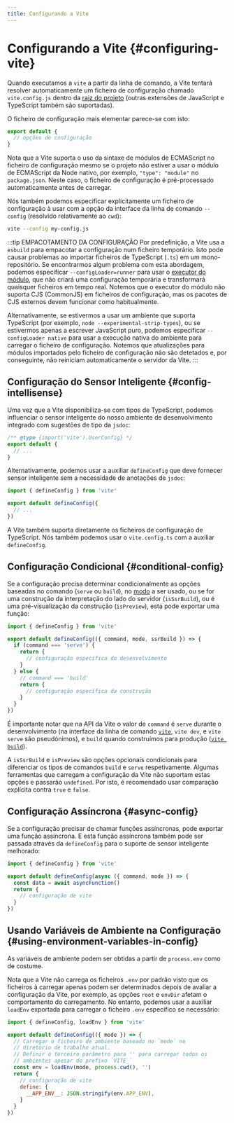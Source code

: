 ```yaml
---
title: Configurando a Vite
---
```


# Configurando a Vite {#configuring-vite}

Quando executamos a `vite` a partir da linha de comando, a Vite tentará resolver automaticamente um ficheiro de configuração chamado `vite.config.js` dentro da [raiz do projeto](/guide/#index-html-and-project-root) (outras extensões de JavaScript e TypeScript também são suportadas).

O ficheiro de configuração mais elementar parece-se com isto:

```js [vite.config.js]
export default {
  // opções de configuração
}
```

Nota que a Vite suporta o uso da sintaxe de módulos de ECMAScript no ficheiro de configuração mesmo se o projeto não estiver a usar o módulo de ECMAScript da Node nativo, por exemplo, `"type": "module"` no `package.json`. Neste caso, o ficheiro de configuração é pré-processado automaticamente antes de carregar.

Nós também podemos especificar explicitamente um ficheiro de configuração à usar com a opção da interface da linha de comando `--config` (resolvido relativamente ao `cwd`):

```bash
vite --config my-config.js
```

:::tip EMPACOTAMENTO DA CONFIGURAÇÃO
Por predefinição, a Vite usa a `esbuild` para empacotar a configuração num ficheiro temporário. Isto pode causar problemas ao importar ficheiros de TypeScript (`.ts`) em um mono-repositório. Se encontrarmos algum problema com esta abordagem, podemos especificar `--configLoader=runner` para usar o [executor do módulo](/guide/api-environment-runtimes#modulerunner), que não criará uma configuração temporária e transformará quaisquer ficheiros em tempo real. Notemos que o executor do módulo não suporta CJS (CommonJS) em ficheiros de configuração, mas os pacotes de CJS externos devem funcionar como habitualmente.

Alternativamente, se estivermos a usar um ambiente que suporta TypeScript (por exemplo, `node --experimental-strip-types`), ou se estivermos apenas a escrever JavaScript puro, podemos especificar `--configLoader native` para usar a execução nativa do ambiente para carregar o ficheiro de configuração. Notemos que atualizações para módulos importados pelo ficheiro de configuração não são detetados e, por conseguinte, não reiniciam automaticamente o servidor da Vite.
:::

## Configuração do Sensor Inteligente {#config-intellisense}

Uma vez que a Vite disponibiliza-se com tipos de TypeScript, podemos influenciar o sensor inteligente do nosso ambiente de desenvolvimento integrado com sugestões de tipo da `jsdoc`:

```js
/** @type {import('vite').UserConfig} */
export default {
  // ...
}
```

Alternativamente, podemos usar a auxiliar `defineConfig` que deve fornecer sensor inteligente sem a necessidade de anotações de `jsdoc`:

```js
import { defineConfig } from 'vite'

export default defineConfig({
  // ...
})
```

A Vite também suporta diretamente os ficheiros de configuração de TypeScript. Nós também podemos usar o `vite.config.ts` com a auxiliar `defineConfig`.

## Configuração Condicional {#conditional-config}

Se a configuração precisa determinar condicionalmente as opções baseadas no comando (`serve` ou `build`), no [modo](/guide/env-and-mode#mode) a ser usado, ou se for uma construção da interpretação do lado do servidor (`isSsrBuild`), ou é uma pré-visualização da construção (`isPreview`), esta pode exportar uma função:

```js
import { defineConfig } from 'vite'

export default defineConfig(({ command, mode, ssrBuild }) => {
  if (command === 'serve') {
    return {
      // configuração específica do desenvolvimento
    }
  } else {
    // command === 'build'
    return {
      // configuração específica da construção
    }
  }
})
```

É importante notar que na API da Vite o valor de `command` é `serve` durante o desenvolvimento (na interface da linha de comando [`vite`](/guide/cli#vite), `vite dev`, e `vite serve` são pseudónimos), e `build` quando construímos para produção ([`vite build`](/guide/cli#vite-build)).

A `isSsrBuild` e `isPreview` são opções opcionais condicionais para diferenciar os tipos de comandos `build` e `serve` respetivamente. Algumas ferramentas que carregam a configuração da Vite não suportam estas opções e passarão `undefined`. Por isto, é recomendado usar comparação explícita contra `true` e `false`.

## Configuração Assíncrona {#async-config}

Se a configuração precisar de chamar funções assíncronas, pode exportar uma função assíncrona. E esta função assíncrona também pode ser passada através da `defineConfig` para o suporte de sensor inteligente melhorado:

```js
import { defineConfig } from 'vite'

export default defineConfig(async ({ command, mode }) => {
  const data = await asyncFunction()
  return {
    // configuração de vite
  }
})
```

## Usando Variáveis de Ambiente na Configuração {#using-environment-variables-in-config}

As variáveis de ambiente podem ser obtidas a partir de `process.env` como de costume.

Nota que a Vite não carrega os ficheiros `.env` por padrão visto que os ficheiros à carregar apenas podem ser determinados depois de avaliar a configuração da Vite, por exemplo, as opções `root` e `envDir` afetam o comportamento do carregamento. No entanto, podemos usar a auxiliar `loadEnv` exportada para carregar o ficheiro `.env` especifico se necessário:

```js twoslash
import { defineConfig, loadEnv } from 'vite'

export default defineConfig(({ mode }) => {
  // Carregar o ficheiro de ambiente baseado no `mode` no
  // diretório de trabalho atual.
  // Definir o terceiro parâmetro para '' para carregar todos os
  // ambientes apesar do prefixo `VITE_`
  const env = loadEnv(mode, process.cwd(), '')
  return {
    // configuração de vite
    define: {
      __APP_ENV__: JSON.stringify(env.APP_ENV),
    }
  }
})
```
